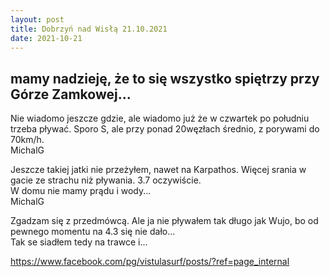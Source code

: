```yaml
---
layout: post
title: Dobrzyń nad Wisłą 21.10.2021
date: 2021-10-21
---
```


## mamy nadzieję, że to się wszystko spiętrzy przy Górze Zamkowej...  

Nie wiadomo jeszcze gdzie, ale wiadomo już że w czwartek po południu trzeba pływać.
Sporo S, ale przy ponad 20węzłach średnio, z porywami do 70km/h.  
MichalG  

Jeszcze takiej jatki nie przeżyłem, nawet na Karpathos. Więcej srania w
gacie ze strachu niż pływania. 3.7 oczywiście.  
W domu nie mamy prądu i wody...  
MichalG  

Zgadzam się z przedmówcą. Ale ja nie pływałem tak długo jak Wujo,
bo od pewnego momentu na 4.3 się nie dało...  
Tak se siadłem tedy na trawce i...  

https://www.facebook.com/pg/vistulasurf/posts/?ref=page_internal 